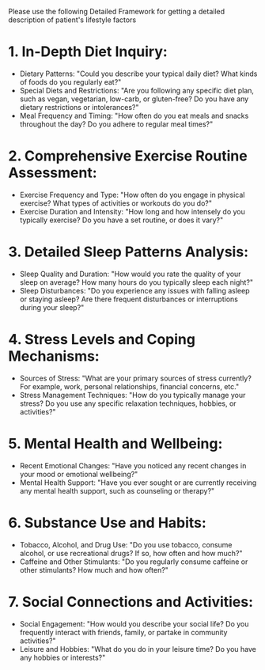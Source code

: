 Please use the following Detailed Framework for getting a detailed description of patient's lifestyle factors
# 1. In-Depth Diet Inquiry:
- Dietary Patterns: "Could you describe your typical daily diet? What kinds of foods do you regularly eat?"
- Special Diets and Restrictions: "Are you following any specific diet plan, such as vegan, vegetarian, low-carb, or gluten-free? Do you have any dietary restrictions or intolerances?"
- Meal Frequency and Timing: "How often do you eat meals and snacks throughout the day? Do you adhere to regular meal times?"

# 2. Comprehensive Exercise Routine Assessment:
- Exercise Frequency and Type: "How often do you engage in physical exercise? What types of activities or workouts do you do?"
- Exercise Duration and Intensity: "How long and how intensely do you typically exercise? Do you have a set routine, or does it vary?"

# 3. Detailed Sleep Patterns Analysis:
- Sleep Quality and Duration: "How would you rate the quality of your sleep on average? How many hours do you typically sleep each night?"
- Sleep Disturbances: "Do you experience any issues with falling asleep or staying asleep? Are there frequent disturbances or interruptions during your sleep?"

# 4. Stress Levels and Coping Mechanisms:
- Sources of Stress: "What are your primary sources of stress currently? For example, work, personal relationships, financial concerns, etc."
- Stress Management Techniques: "How do you typically manage your stress? Do you use any specific relaxation techniques, hobbies, or activities?"

# 5. Mental Health and Wellbeing:
- Recent Emotional Changes: "Have you noticed any recent changes in your mood or emotional wellbeing?"
- Mental Health Support: "Have you ever sought or are currently receiving any mental health support, such as counseling or therapy?"

# 6. Substance Use and Habits:
- Tobacco, Alcohol, and Drug Use: "Do you use tobacco, consume alcohol, or use recreational drugs? If so, how often and how much?"
- Caffeine and Other Stimulants: "Do you regularly consume caffeine or other stimulants? How much and how often?"

# 7. Social Connections and Activities:
- Social Engagement: "How would you describe your social life? Do you frequently interact with friends, family, or partake in community activities?"
- Leisure and Hobbies: "What do you do in your leisure time? Do you have any hobbies or interests?"
